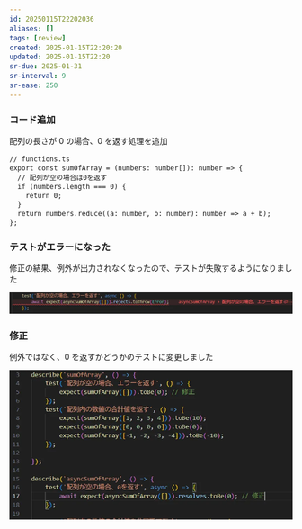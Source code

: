 ```yaml
---
id: 20250115T22202036
aliases: []
tags: [review]
created: 2025-01-15T22:20:20
updated: 2025-01-15T22:20
sr-due: 2025-01-31
sr-interval: 9
sr-ease: 250
---
```


### コード追加

配列の長さが 0 の場合、0 を返す処理を追加

```tsx
// functions.ts
export const sumOfArray = (numbers: number[]): number => {
  // 配列が空の場合は0を返す
  if (numbers.length === 0) {
    return 0;
  }
  return numbers.reduce((a: number, b: number): number => a + b);
};
```

### テストがエラーになった

修正の結果、例外が出力されなくなったので、テストが失敗するようになりました

![](attachments/Pasted%20image%2020250115225710.png)

### 修正

例外ではなく、0 を返すかどうかのテストに変更しました

![](attachments/Pasted%20image%2020250115225719.png)